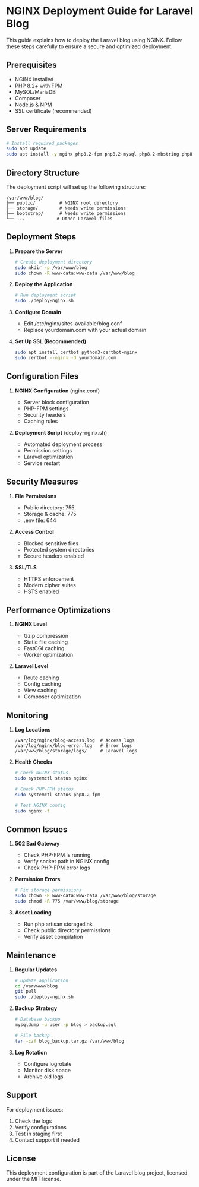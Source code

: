 # NGINX Deployment Guide for Laravel Blog

This guide explains how to deploy the Laravel blog using NGINX. Follow these steps carefully to ensure a secure and optimized deployment.

## Prerequisites

- NGINX installed
- PHP 8.2+ with FPM
- MySQL/MariaDB
- Composer
- Node.js & NPM
- SSL certificate (recommended)

## Server Requirements

```bash
# Install required packages
sudo apt update
sudo apt install -y nginx php8.2-fpm php8.2-mysql php8.2-mbstring php8.2-xml php8.2-curl
```

## Directory Structure

The deployment script will set up the following structure:
```
/var/www/blog/
├── public/         # NGINX root directory
├── storage/        # Needs write permissions
├── bootstrap/      # Needs write permissions
└── ...            # Other Laravel files
```

## Deployment Steps

1. **Prepare the Server**
   ```bash
   # Create deployment directory
   sudo mkdir -p /var/www/blog
   sudo chown -R www-data:www-data /var/www/blog
   ```

2. **Deploy the Application**
   ```bash
   # Run deployment script
   sudo ./deploy-nginx.sh
   ```

3. **Configure Domain**
   - Edit /etc/nginx/sites-available/blog.conf
   - Replace yourdomain.com with your actual domain

4. **Set Up SSL (Recommended)**
   ```bash
   sudo apt install certbot python3-certbot-nginx
   sudo certbot --nginx -d yourdomain.com
   ```

## Configuration Files

1. **NGINX Configuration** (nginx.conf)
   - Server block configuration
   - PHP-FPM settings
   - Security headers
   - Caching rules

2. **Deployment Script** (deploy-nginx.sh)
   - Automated deployment process
   - Permission settings
   - Laravel optimization
   - Service restart

## Security Measures

1. **File Permissions**
   - Public directory: 755
   - Storage & cache: 775
   - .env file: 644

2. **Access Control**
   - Blocked sensitive files
   - Protected system directories
   - Secure headers enabled

3. **SSL/TLS**
   - HTTPS enforcement
   - Modern cipher suites
   - HSTS enabled

## Performance Optimizations

1. **NGINX Level**
   - Gzip compression
   - Static file caching
   - FastCGI caching
   - Worker optimization

2. **Laravel Level**
   - Route caching
   - Config caching
   - View caching
   - Composer optimization

## Monitoring

1. **Log Locations**
   ```
   /var/log/nginx/blog-access.log  # Access logs
   /var/log/nginx/blog-error.log   # Error logs
   /var/www/blog/storage/logs/     # Laravel logs
   ```

2. **Health Checks**
   ```bash
   # Check NGINX status
   sudo systemctl status nginx

   # Check PHP-FPM status
   sudo systemctl status php8.2-fpm

   # Test NGINX config
   sudo nginx -t
   ```

## Common Issues

1. **502 Bad Gateway**
   - Check PHP-FPM is running
   - Verify socket path in NGINX config
   - Check PHP-FPM error logs

2. **Permission Errors**
   ```bash
   # Fix storage permissions
   sudo chown -R www-data:www-data /var/www/blog/storage
   sudo chmod -R 775 /var/www/blog/storage
   ```

3. **Asset Loading**
   - Run php artisan storage:link
   - Check public directory permissions
   - Verify asset compilation

## Maintenance

1. **Regular Updates**
   ```bash
   # Update application
   cd /var/www/blog
   git pull
   sudo ./deploy-nginx.sh
   ```

2. **Backup Strategy**
   ```bash
   # Database backup
   mysqldump -u user -p blog > backup.sql

   # File backup
   tar -czf blog_backup.tar.gz /var/www/blog
   ```

3. **Log Rotation**
   - Configure logrotate
   - Monitor disk space
   - Archive old logs

## Support

For deployment issues:
1. Check the logs
2. Verify configurations
3. Test in staging first
4. Contact support if needed

## License

This deployment configuration is part of the Laravel blog project, licensed under the MIT license.